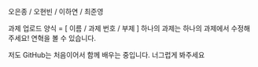 오은종 / 오현빈 / 이하연 / 최준영

과제 업로드 양식 = [ 이름 / 과제 번호 / 부제 ]
하나의 과제는 하나의 과제에서 수정해 주세요! 연혁을 볼 수 있습니다.

저도 GitHub는 처음이어서 함께 배우는 중입니다. 너그럽게 봐주세요

